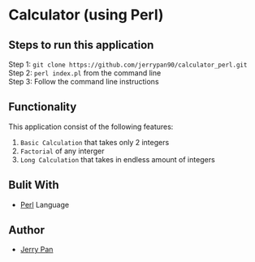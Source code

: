 # Calculator (using Perl)

## Steps to run this application
Step 1: `git clone https://github.com/jerrypan90/calculator_perl.git`<br/>
Step 2: `perl index.pl` from the command line<br/>
Step 3: Follow the command line instructions

## Functionality
This application consist of the following features:
1. `Basic Calculation` that takes only 2 integers
2. `Factorial` of any interger
3. `Long Calculation` that takes in endless amount of integers

## Bulit With
- [Perl](https://www.perl.org/) Language

## Author
- [Jerry Pan](www.jerryplx.com)
